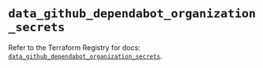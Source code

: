# `data_github_dependabot_organization_secrets`

Refer to the Terraform Registry for docs: [`data_github_dependabot_organization_secrets`](https://registry.terraform.io/providers/integrations/github/6.0.1/docs/data-sources/dependabot_organization_secrets).
